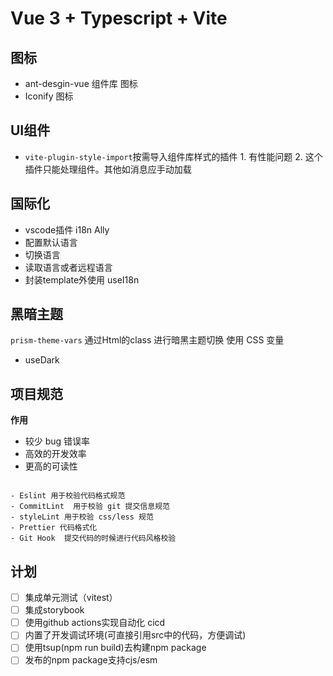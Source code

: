 # Vue 3 + Typescript + Vite
## 图标
- ant-desgin-vue 组件库 图标
- Iconify 图标

## UI组件
- `vite-plugin-style-import`按需导入组件库样式的插件 1. 有性能问题 2. 这个插件只能处理组件。其他如消息应手动加载

## 国际化
- vscode插件 i18n Ally
- 配置默认语言
- 切换语言
- 读取语言或者远程语言
- 封装template外使用 useI18n

## 黑暗主题

`prism-theme-vars`  通过Html的class 进行暗黑主题切换  使用 CSS 变量

- useDark

## 项目规范

**作用**

- 较少 bug 错误率
- 高效的开发效率
- 更高的可读性


```

- Eslint 用于校验代码格式规范
- CommitLint  用于校验 git 提交信息规范
- styleLint 用于校验 css/less 规范
- Prettier 代码格式化
- Git Hook  提交代码的时候进行代码风格校验

```

## 计划

- [ ] 集成单元测试（vitest）
- [ ] 集成storybook
- [ ] 使用github actions实现自动化 cicd
- [ ] 内置了开发调试环境(可直接引用src中的代码，方便调试)
- [ ] 使用tsup(npm run build)去构建npm package
- [ ] 发布的npm package支持cjs/esm